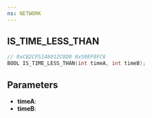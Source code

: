 ```yaml
---
ns: NETWORK
---
```

## IS_TIME_LESS_THAN

```c
// 0xCB2CF5148012C8D0 0x50EF8FC6
BOOL IS_TIME_LESS_THAN(int timeA, int timeB);
```

## Parameters
* **timeA**:
* **timeB**:

